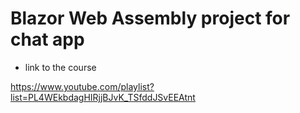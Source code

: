 # Blazor Web Assembly project for chat app

* link to the course 

https://www.youtube.com/playlist?list=PL4WEkbdagHIRjjBJvK_TSfddJSvEEAtnt